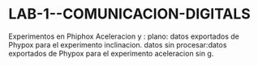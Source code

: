 # LAB-1--COMUNICACION-DIGITALS
Experimentos en Phiphox
Aceleracion y : 
plano: datos exportados de Phypox para el experimento inclinacion.
datos sin procesar:datos exportados de Phypox para el experimento aceleracion sin g.
